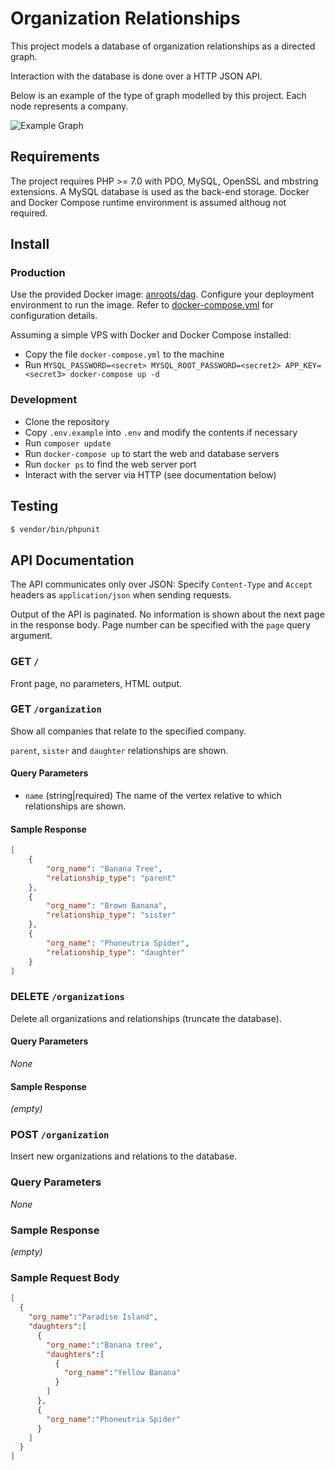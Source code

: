 # Organization Relationships

This project models a database of organization relationships as a directed graph.

Interaction with the database is done over a HTTP JSON API.

Below is an example of the type of graph modelled by this project. Each node represents a company.

![Example Graph](doc/graph.png)

## Requirements

The project requires PHP >= 7.0 with PDO, MySQL, OpenSSL and mbstring extensions. A MySQL database is used as the back-end storage.
Docker and Docker Compose runtime environment is assumed althoug not required.

## Install

### Production

Use the provided Docker image: [anroots/dag](https://hub.docker.com/r/anroots/dag).
Configure your deployment environment to run the image. Refer to [docker-compose.yml](docker-compose.yml) for configuration details.

Assuming a simple VPS with Docker and Docker Compose installed:

* Copy the file `docker-compose.yml` to the machine
* Run `MYSQL_PASSWORD=<secret> MYSQL_ROOT_PASSWORD=<secret2> APP_KEY=<secret3> docker-compose up -d`

### Development

* Clone the repository
* Copy `.env.example` into `.env` and modify the contents if necessary
* Run `composer update`
* Run `docker-compose up` to start the web and database servers
* Run `docker ps` to find the web server port
* Interact with the server via HTTP (see documentation below)

## Testing

``` bash
$ vendor/bin/phpunit
```

## API Documentation

The API communicates only over JSON: Specify `Content-Type` and `Accept` headers as `application/json` when sending requests.

Output of the API is paginated. No information is shown about the next page in the response body. Page number can be specified with the `page` query argument.

### GET `/`

Front page, no parameters, HTML output.

### GET `/organization`

Show all companies that relate to the specified company.

`parent`, `sister` and `daughter` relationships are shown.

#### Query Parameters

* `name` (string|required) The name of the vertex relative to which relationships are shown.

#### Sample Response

```json
[
    {
        "org_name": "Banana Tree",
        "relationship_type": "parent"
    },
    {
        "org_name": "Brown Banana",
        "relationship_type": "sister"
    },
    {
        "org_name": "Phoneutria Spider",
        "relationship_type": "daughter"
    }
]
```

### DELETE `/organizations`

Delete all organizations and relationships (truncate the database).

#### Query Parameters

*None*

#### Sample Response

*(empty)*

### POST `/organization`

Insert new organizations and relations to the database.

### Query Parameters

*None*

### Sample Response

*(empty)*

### Sample Request Body

```json
[
  {
    "org_name":"Paradise Island",
    "daughters":[
      {
        "org_name:":"Banana tree",
        "daughters":[
          {
            "org_name":"Yellow Banana"
          }
        ]
      },
      {
        "org_name":"Phoneutria Spider"
      }
    ]
  }
]
```